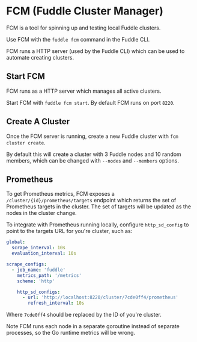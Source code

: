 # FCM (Fuddle Cluster Manager)

FCM is a tool for spinning up and testing local Fuddle clusters.

Use FCM with the `fuddle fcm` command in the Fuddle CLI.

FCM runs a HTTP server (used by the Fuddle CLI) which can be used to automate
creating clusters.

## Start FCM
FCM runs as a HTTP server which manages all active clusters.

Start FCM with `fuddle fcm start`. By default FCM runs on port `8220`.

## Create A Cluster
Once the FCM server is running, create a new Fuddle cluster with
`fcm cluster create`.

By default this will create a cluster with 3 Fuddle nodes and 10 random members,
which can be changed with `--nodes` and `--members` options.

## Prometheus
To get Prometheus metrics, FCM exposes a `/cluster/{id}/prometheus/targets`
endpoint which returns the set of Prometheus targets in the cluster. The
set of targets will be updated as the nodes in the cluster change.

To integrate with Prometheus running locally, configure `http_sd_config` to
point to the targets URL for you're cluster, such as:

```yaml
global:
  scrape_interval: 10s
  evaluation_interval: 10s

scrape_configs:
  - job_name: 'fuddle'
    metrics_path: '/metrics'
    scheme: 'http'

    http_sd_configs:
      - url: 'http://localhost:8220/cluster/7cde0ff4/prometheus'
        refresh_interval: 10s
```

Where `7cde0ff4` should be replaced by the ID of you're cluster.

Note FCM runs each node in a separate goroutine instead of separate processes,
so the Go runtime metrics will be wrong.
